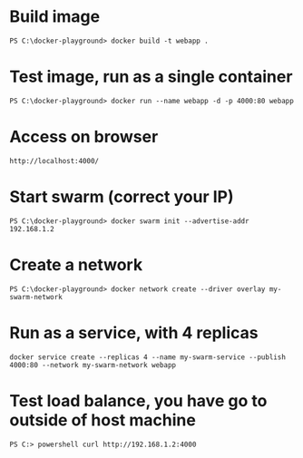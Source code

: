# Build image
`PS C:\docker-playground> docker build -t webapp .`
# Test image, run as a single container
`PS C:\docker-playground> docker run --name webapp -d -p 4000:80 webapp`
# Access on browser
`http://localhost:4000/`
# Start swarm (correct your IP)
`PS C:\docker-playground> docker swarm init --advertise-addr 192.168.1.2`
# Create a network
`PS C:\docker-playground> docker network create --driver overlay my-swarm-network`
# Run as a service, with 4 replicas
`docker service create --replicas 4 --name my-swarm-service --publish 4000:80 --network my-swarm-network webapp`
# Test load balance, you have go to outside of host machine
`PS C:> powershell curl http://192.168.1.2:4000`
